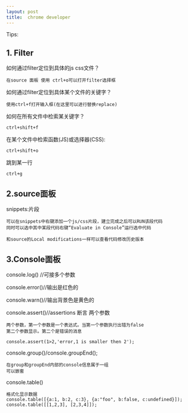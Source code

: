 ```yaml
---
layout: post
title:  chrome developer
---
```


Tips:

<h2>1. Filter</h2>

如何通过filter定位到具体的js css文件？

    在source 面板 使用 ctrl+o可以打开filter选择框

如何通过filter定位到具体某个文件的关键字？

    使用ctrl+f打开输入框(在这里可以进行替换replace)

如何在所有文件中检索某关键字？
    
    ctrl+shift+f

在某个文件中检索函数(JS)或选择器(CSS):
    
    ctrl+shift+o

跳到某一行
    
    ctrl+g



<h2>2.source面板</h2>

snippets:片段

    可以在snippets中右键添加一个js/css片段，建立完成之后可以RUN该段代码
    同时可以选中其中某段代码右键“Evaluate in Console”运行选中代码
    
    和source的Local modifications一样可以查看代码修改历史版本


<h2>3.Console面板</h2>

console.log() //可接多个参数

console.error()//输出是红色的

console.warn()//输出背景色是黄色的

console.assert()//assertions 断言 两个参数

    两个参数，第一个参数是一个表达式。当第一个参数执行出错为false
    第二个参数显示。第二个是错误的消息

    console.assert(1>2,'error,1 is smaller then 2');

console.group()/console.groupEnd();
    
    在group和groupEnd内部的console信息属于一组
    可以嵌套

console.table()

    格式化显示数据
    console.table([{a:1, b:2, c:3}, {a:"foo", b:false, c:undefined}]);
    console.table([[1,2,3], [2,3,4]]);


